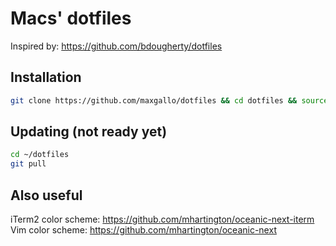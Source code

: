 # Macs' dotfiles
Inspired by: https://github.com/bdougherty/dotfiles

## Installation

```bash
git clone https://github.com/maxgallo/dotfiles && cd dotfiles && source install.sh
```

## Updating (not ready yet)
```bash
cd ~/dotfiles
git pull
```


## Also useful

iTerm2 color scheme: https://github.com/mhartington/oceanic-next-iterm
Vim color scheme: https://github.com/mhartington/oceanic-next

